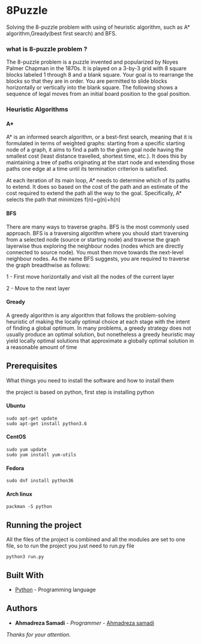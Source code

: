 # 8Puzzle
Solving the 8-puzzle problem with using of heuristic algorithm, such as A* algorithm,Gready(best first search) and BFS.
### what is 8-puzzle problem ?
The 8-puzzle problem is a puzzle invented and popularized by Noyes Palmer Chapman in the 1870s. It is played on a 3-by-3 grid with 8 square blocks labeled 1 through 8 and a blank square. Your goal is to rearrange the blocks so that they are in order. You are permitted to slide blocks horizontally or vertically into the blank square. The following shows a sequence of legal moves from an initial board position to the goal position.
### Heuristic Algorithms
#### A*
A* is an informed search algorithm, or a best-first search, meaning that it is formulated in terms of weighted graphs: starting from a specific starting node of a graph, it aims to find a path to the given goal node having the smallest cost (least distance travelled, shortest time, etc.). It does this by maintaining a tree of paths originating at the start node and extending those paths one edge at a time until its termination criterion is satisfied.

At each iteration of its main loop, A* needs to determine which of its paths to extend. It does so based on the cost of the path and an estimate of the cost required to extend the path all the way to the goal. Specifically, A* selects the path that minimizes  f(n)=g(n)+h(n) 

#### BFS
There are many ways to traverse graphs. BFS is the most commonly used approach.
BFS is a traversing algorithm where you should start traversing from a selected node (source or starting node) and traverse the graph layerwise thus exploring the neighbour nodes (nodes which are directly connected to source node). You must then move towards the next-level neighbour nodes.
As the name BFS suggests, you are required to traverse the graph breadthwise as follows:

1 - First move horizontally and visit all the nodes of the current layer

2 - Move to the next layer

#### Gready
A greedy algorithm is any algorithm that follows the problem-solving heuristic of making the locally optimal choice at each stage with the intent of finding a global optimum. In many problems, a greedy strategy does not usually produce an optimal solution, but nonetheless a greedy heuristic may yield locally optimal solutions that approximate a globally optimal solution in a reasonable amount of time


## Prerequisites

What things you need to install the software and how to install them

the project is based on python, first step is installing python

#### Ubuntu
```
sudo apt-get update
sudo apt-get install python3.6
```
#### CentOS
```
sudo yum update
sudo yum install yum-utils
```
#### Fedora
```
sudo dnf install python36
```
#### Arch linux
```
packman -S python
```

## Running the project
All the files of the project is combined and all the modules are set to one file, so to run the 
project you just need to run.py file
```
python3 run.py
```

## Built With

* [Python](https://www.python.org/) - Programming language

## Authors

* **Ahmadreza Samadi** - *Programmer* - [Ahmadreza samadi](https://github.com/ahmadreza-smdi)

*Thanks for your attention.*
